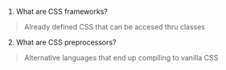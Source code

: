 1. What are CSS frameworks?
> Already defined CSS that can be accesed thru classes
2. What are CSS preprocessors?
> Alternative languages that  end up compiling to vanilla CSS
